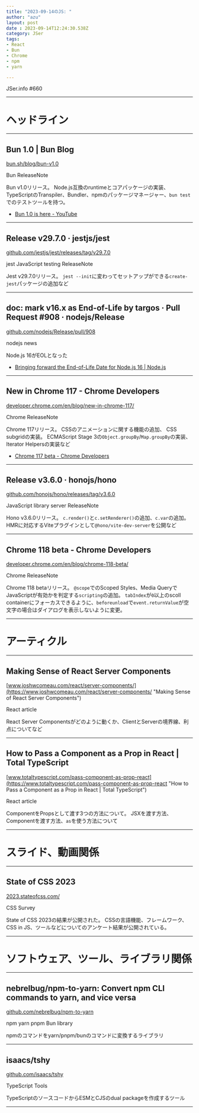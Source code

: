 ```yaml
---
title: "2023-09-14のJS: "
author: "azu"
layout: post
date : 2023-09-14T12:24:30.538Z
category: JSer
tags:
- React
- Bun
- Chrome
- npm
- yarn

---
```


JSer.info #660

----

<h1 class="site-genre">ヘッドライン</h1>

----

## Bun 1.0 | Bun Blog
[bun.sh/blog/bun-v1.0](https://bun.sh/blog/bun-v1.0 "Bun 1.0 | Bun Blog")
<p class="jser-tags jser-tag-icon"><span class="jser-tag">Bun</span> <span class="jser-tag">ReleaseNote</span></p>

Bun v1.0リリース。
Node.js互換のruntimeとコアパッケージの実装、TypeScriptのTranspiler、Bundler、npmのパッケージマネージャー、`bun test`でのテストツールを持つ。

- [Bun 1.0 is here - YouTube](https://www.youtube.com/watch?v=BsnCpESUEqM "Bun 1.0 is here - YouTube")

----

## Release v29.7.0 · jestjs/jest
[github.com/jestjs/jest/releases/tag/v29.7.0](https://github.com/jestjs/jest/releases/tag/v29.7.0 "Release v29.7.0 · jestjs/jest")
<p class="jser-tags jser-tag-icon"><span class="jser-tag">jest</span> <span class="jser-tag">JavaScript</span> <span class="jser-tag">testing</span> <span class="jser-tag">ReleaseNote</span></p>

Jest v29.7.0リリース。
`jest --init`に変わってセットアップができる`create-jest`パッケージの追加など


----

## doc: mark v16.x as End-of-Life by targos · Pull Request #908 · nodejs/Release
[github.com/nodejs/Release/pull/908](https://github.com/nodejs/Release/pull/908 "doc: mark v16.x as End-of-Life by targos · Pull Request #908 · nodejs/Release")
<p class="jser-tags jser-tag-icon"><span class="jser-tag">nodejs</span> <span class="jser-tag">news</span></p>

Node.js 16がEOLとなった

- [Bringing forward the End-of-Life Date for Node.js 16 | Node.js](https://nodejs.org/en/blog/announcements/nodejs16-eol "Bringing forward the End-of-Life Date for Node.js 16 | Node.js")

----

## New in Chrome 117 - Chrome Developers
[developer.chrome.com/en/blog/new-in-chrome-117/](https://developer.chrome.com/en/blog/new-in-chrome-117/ "New in Chrome 117 - Chrome Developers")
<p class="jser-tags jser-tag-icon"><span class="jser-tag">Chrome</span> <span class="jser-tag">ReleaseNote</span></p>

Chrome 117リリース。
CSSのアニメーションに関する機能の追加、
CSS subgridの実装。
ECMAScript Stage 3の`Object.groupBy`/`Map.groupBy`の実装、Iterator Helpersの実装など

- [Chrome 117 beta - Chrome Developers](https://developer.chrome.com/en/blog/chrome-117-beta/ "Chrome 117 beta - Chrome Developers")

----

## Release v3.6.0 · honojs/hono
[github.com/honojs/hono/releases/tag/v3.6.0](https://github.com/honojs/hono/releases/tag/v3.6.0 "Release v3.6.0 · honojs/hono")
<p class="jser-tags jser-tag-icon"><span class="jser-tag">JavaScript</span> <span class="jser-tag">library</span> <span class="jser-tag">server</span> <span class="jser-tag">ReleaseNote</span></p>

Hono v3.6.0リリース。
`c.render()`と`c.setRenderer()`の追加、`c.var`の追加。
HMRに対応するViteプラグインとして`@hono/vite-dev-server`を公開など


----

## Chrome 118 beta - Chrome Developers
[developer.chrome.com/en/blog/chrome-118-beta/](https://developer.chrome.com/en/blog/chrome-118-beta/ "Chrome 118 beta - Chrome Developers")
<p class="jser-tags jser-tag-icon"><span class="jser-tag">Chrome</span> <span class="jser-tag">ReleaseNote</span></p>

Chrome 118 betaリリース。
`@scope`でのScoped Styles、Media QueryでJavaScriptが有効かを判定する`scripting`の追加。
`tabIndex`が`0`以上のscoll containerにフォーカスできるように、`beforeunload`で`event.returnValue`が空文字の場合はダイアログを表示しないように変更。


----
<h1 class="site-genre">アーティクル</h1>

----

## Making Sense of React Server Components
[www.joshwcomeau.com/react/server-components/](https://www.joshwcomeau.com/react/server-components/ "Making Sense of React Server Components")
<p class="jser-tags jser-tag-icon"><span class="jser-tag">React</span> <span class="jser-tag">article</span></p>

React Server Componentsがどのように動くか、ClientとServerの境界線、利点についてなど


----

## How to Pass a Component as a Prop in React | Total TypeScript
[www.totaltypescript.com/pass-component-as-prop-react](https://www.totaltypescript.com/pass-component-as-prop-react "How to Pass a Component as a Prop in React | Total TypeScript")
<p class="jser-tags jser-tag-icon"><span class="jser-tag">React</span> <span class="jser-tag">article</span></p>

ComponentをPropsとして渡す3つの方法について。
JSXを渡す方法、Componentを渡す方法、`as`を使う方法について


----
<h1 class="site-genre">スライド、動画関係</h1>

----

## State of CSS 2023
[2023.stateofcss.com/](https://2023.stateofcss.com/ "State of CSS 2023")
<p class="jser-tags jser-tag-icon"><span class="jser-tag">CSS</span> <span class="jser-tag">Survey</span></p>

State of CSS 2023の結果が公開された。
CSSの言語機能、フレームワーク、CSS in JS、ツールなどについてのアンケート結果が公開されている。


----
<h1 class="site-genre">ソフトウェア、ツール、ライブラリ関係</h1>

----

## nebrelbug/npm-to-yarn: Convert npm CLI commands to yarn, and vice versa
[github.com/nebrelbug/npm-to-yarn](https://github.com/nebrelbug/npm-to-yarn "nebrelbug/npm-to-yarn: Convert npm CLI commands to yarn, and vice versa")
<p class="jser-tags jser-tag-icon"><span class="jser-tag">npm</span> <span class="jser-tag">yarn</span> <span class="jser-tag">pnpm</span> <span class="jser-tag">Bun</span> <span class="jser-tag">library</span></p>

npmのコマンドをyarn/pnpm/bunのコマンドに変換するライブラリ


----

## isaacs/tshy
[github.com/isaacs/tshy](https://github.com/isaacs/tshy "isaacs/tshy")
<p class="jser-tags jser-tag-icon"><span class="jser-tag">TypeScript</span> <span class="jser-tag">Tools</span></p>

TypeScriptのソースコードからESMとCJSのdual packageを作成するツール


----
